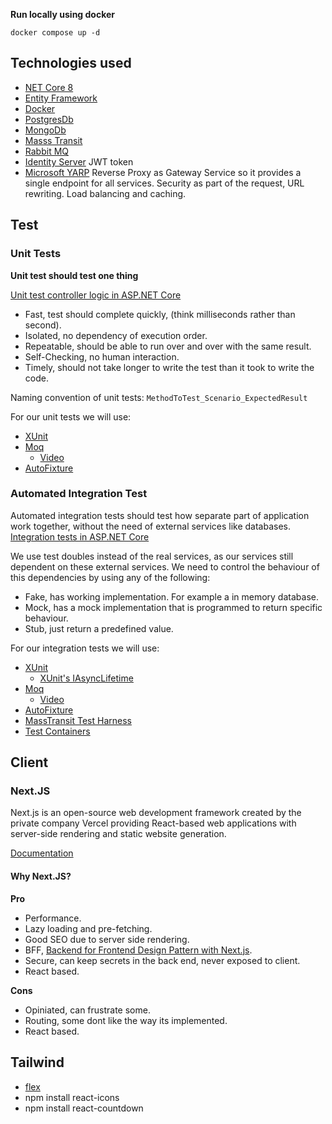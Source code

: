 


**Run locally using docker**

`docker compose up -d`

## Technologies used

* [NET Core 8]()
* [Entity Framework]()
* [Docker]()
* [PostgresDb]()
* [MongoDb]()
* [Masss Transit]()
* [Rabbit MQ]()
* [Identity Server](https://docs.duendesoftware.com/identityserver/v7) JWT token
* [Microsoft YARP](https://microsoft.github.io/reverse-proxy/) Reverse Proxy as Gateway Service so it provides a single endpoint for all services. Security as part of the request, URL rewriting. Load balancing and caching.


## Test

### Unit Tests

**Unit test should test one thing**

[Unit test controller logic in ASP.NET Core](https://learn.microsoft.com/en-us/aspnet/core/mvc/controllers/testing?view=aspnetcore-8.0)

* Fast, test should complete quickly, (think milliseconds rather than second).
* Isolated, no dependency of execution order.
* Repeatable, should be able to run over and over with the same result.
* Self-Checking, no human interaction.
* Timely, should not take longer to write the test than it took to write the code.

Naming convention of unit tests:
`MethodToTest_Scenario_ExpectedResult`

For our unit tests we will use:

* [XUnit](https://xunit.net/)
* [Moq](https://github.com/devlooped/moq/wiki)
    * [Video](https://learn.microsoft.com/en-us/shows/visual-studio-toolbox/unit-testing-moq-framework)
* [AutoFixture](https://github.com/AutoFixture/AutoFixture?tab=readme-ov-file#documentation)

### Automated Integration Test

Automated integration tests should test how separate part of application work together, without the need of external services like databases.
[Integration tests in ASP.NET Core](https://learn.microsoft.com/en-us/aspnet/core/test/integration-tests?view=aspnetcore-8.0)

We use test doubles instead of the real services, as our services still dependent on these external services. We need to control the behaviour of this dependencies by using any of the following:

* Fake, has working implementation. For example a in memory database.
* Mock, has a mock implementation that is programmed to return specific behaviour.
* Stub, just return a predefined value.

For our integration tests we will use:

* [XUnit](https://xunit.net/)
    * [XUnit's IAsyncLifetime](https://www.danclarke.com/cleaner-tests-with-iasynclifetime)
* [Moq](https://github.com/devlooped/moq/wiki)
    * [Video](https://learn.microsoft.com/en-us/shows/visual-studio-toolbox/unit-testing-moq-framework)
* [AutoFixture](https://github.com/AutoFixture/AutoFixture?tab=readme-ov-file#documentation)
* [MassTransit Test Harness](https://masstransit.io/documentation/concepts/testing)
* [Test Containers](https://www.azureblue.io/asp-net-core-integration-tests-with-test-containers-and-postgres/)


## Client

### Next.JS

Next.js is an open-source web development framework created by the private company Vercel providing React-based web applications with server-side rendering and static website generation.

[Documentation](https://nextjs.org/docs)

#### Why Next.JS?

**Pro**
* Performance.
* Lazy loading and pre-fetching.
* Good SEO due to server side rendering.
* BFF, [Backend for Frontend Design Pattern with Next.js](https://dev.to/adelhamad/bff-backend-for-frontend-design-pattern-with-nextjs-3od0).
* Secure, can keep secrets in the back end, never exposed to client.
* React based.

**Cons**

* Opiniated, can frustrate some.
* Routing, some dont like the way its implemented.
* React based.

## Tailwind

* [flex](https://flexboxfroggy.com/)
* npm install react-icons   
* npm install react-countdown 